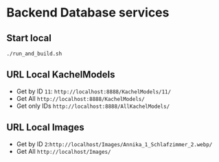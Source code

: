 # Backend Database services

## Start local
`./run_and_build.sh`
## URL Local KachelModels
- Get by ID `11`: `http://localhost:8888/KachelModels/11/`
- Get All `http://localhost:8888/KachelModels/`
- Get only IDs `http://localhost:8888/AllKachelModels/`
## URL Local Images
- Get by ID `2`:`http://localhost/Images/Annika_1_Schlafzimmer_2.webp/`
- Get All `http://localhost/Images/`